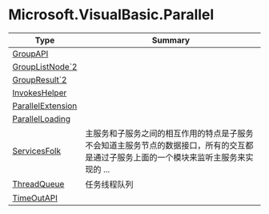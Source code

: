 ﻿
# Microsoft.VisualBasic.Parallel

|Type|Summary|
|----|-------|
|<a href="#" onClick="load('/docs/Microsoft.VisualBasic.Parallel/GroupAPI.md')">GroupAPI</a>||
|<a href="#" onClick="load('/docs/Microsoft.VisualBasic.Parallel/GroupListNode`2.md')">GroupListNode`2</a>||
|<a href="#" onClick="load('/docs/Microsoft.VisualBasic.Parallel/GroupResult`2.md')">GroupResult`2</a>||
|<a href="#" onClick="load('/docs/Microsoft.VisualBasic.Parallel/InvokesHelper.md')">InvokesHelper</a>||
|<a href="#" onClick="load('/docs/Microsoft.VisualBasic.Parallel/ParallelExtension.md')">ParallelExtension</a>||
|<a href="#" onClick="load('/docs/Microsoft.VisualBasic.Parallel/ParallelLoading.md')">ParallelLoading</a>||
|<a href="#" onClick="load('/docs/Microsoft.VisualBasic.Parallel/ServicesFolk.md')">ServicesFolk</a>|主服务和子服务之间的相互作用的特点是子服务不会知道主服务节点的数据接口，所有的交互都是通过子服务上面的一个模块来监听主服务来实现的 ...|
|<a href="#" onClick="load('/docs/Microsoft.VisualBasic.Parallel/ThreadQueue.md')">ThreadQueue</a>|任务线程队列|
|<a href="#" onClick="load('/docs/Microsoft.VisualBasic.Parallel/TimeOutAPI.md')">TimeOutAPI</a>||


